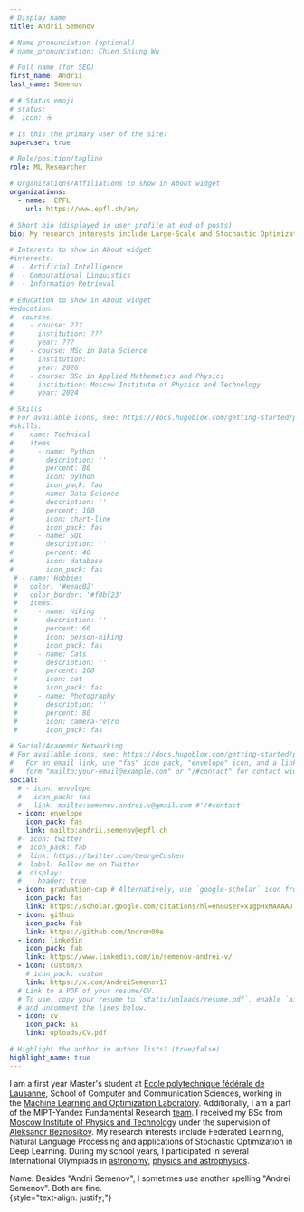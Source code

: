 ```yaml
---
# Display name
title: Andrii Semenov

# Name pronunciation (optional)
# name_pronunciation: Chien Shiung Wu

# Full name (for SEO)
first_name: Andrii
last_name: Semenov

# # Status emoji
# status:
#  icon: ☕️

# Is this the primary user of the site?
superuser: true

# Role/position/tagline
role: ML Researcher

# Organizations/Affiliations to show in About widget
organizations:
  - name:  EPFL
    url: https://www.epfl.ch/en/

# Short bio (displayed in user profile at end of posts)
bio: My research interests include Large-Scale and Stochastic Optimization.

# Interests to show in About widget
#interests:
#  - Artificial Intelligence
#  - Computational Linguistics
#  - Information Retrieval

# Education to show in About widget
#education:
#  courses:
#    - course: ???
#      institution: ???
#      year: ???
#    - course: MSc in Data Science
#      institution: 
#      year: 2026
#    - course: BSc in Applied Mathematics and Physics
#      institution: Moscow Institute of Physics and Technology
#      year: 2024

# Skills
# For available icons, see: https://docs.hugoblox.com/getting-started/page-builder/#icons
#skills:
#  - name: Technical
#    items:
#      - name: Python
#        description: ''
#        percent: 80
#        icon: python
#        icon_pack: fab
#      - name: Data Science
#        description: ''
#        percent: 100
#        icon: chart-line
#        icon_pack: fas
#      - name: SQL
#        description: ''
#        percent: 40
#        icon: database
#        icon_pack: fas
 # - name: Hobbies
 #   color: '#eeac02'
 #   color_border: '#f0bf23'
 #   items:
 #     - name: Hiking
 #       description: ''
 #       percent: 60
 #       icon: person-hiking
 #       icon_pack: fas
 #     - name: Cats
 #       description: ''
 #       percent: 100
 #       icon: cat
 #       icon_pack: fas
 #     - name: Photography
 #       description: ''
 #       percent: 80
 #       icon: camera-retro
 #       icon_pack: fas

# Social/Academic Networking
# For available icons, see: https://docs.hugoblox.com/getting-started/page-builder/#icons
#   For an email link, use "fas" icon pack, "envelope" icon, and a link in the
#   form "mailto:your-email@example.com" or "/#contact" for contact widget.
social:
  # - icon: envelope
  #   icon_pack: fas
  #   link: mailto:semenov.andrei.v@gmail.com #'/#contact'
  - icon: envelope
    icon_pack: fas
    link: mailto:andrii.semenov@epfl.ch
  #- icon: twitter
  #  icon_pack: fab
  #  link: https://twitter.com/GeorgeCushen
  #  label: Follow me on Twitter
  #  display:
  #    header: true
  - icon: graduation-cap # Alternatively, use `google-scholar` icon from `ai` icon pack
    icon_pack: fas
    link: https://scholar.google.com/citations?hl=en&user=x1gpHxMAAAAJ
  - icon: github
    icon_pack: fab
    link: https://github.com/Andron00e
  - icon: linkedin
    icon_pack: fab
    link: https://www.linkedin.com/in/semenov-andrei-v/
  - icon: custom/x
    # icon_pack: custom
    link: https://x.com/AndreiSemenov17
  # Link to a PDF of your resume/CV.
  # To use: copy your resume to `static/uploads/resume.pdf`, enable `ai` icons in `params.yaml`,
  # and uncomment the lines below.
  - icon: cv
    icon_pack: ai
    link: uploads/CV.pdf

# Highlight the author in author lists? (true/false)
highlight_name: true
---
```


I am a first year Master's student at [École polytechnique fédérale de Lausanne](https://www.epfl.ch/en/), School of Computer and Communication Sciences, working in the [Machine Learning and Optimization Laboratory](https://www.epfl.ch/labs/mlo/). Additionally, I am a part of the MIPT-Yandex Fundamental Research [team](https://old.mipt.ru/science/labs/laboratory-of-fundamental-research-mipt-yandex/about/). I received my BSc from [Moscow Institute of Physics and Technology](https://old.mipt.ru/english/) under the supervision of [Aleksandr Beznosikov](https://anbeznosikov.github.io/). My research interests include Federated Learning, Natural Language Processing and applications of Stochastic Optimization in Deep Learning. During my school years, I participated in several International Olympiads in [astronomy](http://www.issp.ac.ru/iao/2018/), [physics and astrophysics](https://www.ioaastrophysics.org/).

Name:  Besides "Andrii Semenov", I sometimes use another spelling "Andrei Semenov". Both are fine.  
{style="text-align: justify;"}

